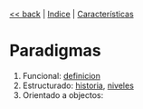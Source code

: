 [<< back](../objetivos.md) | [Indice](../../README.md) | [Características](../features/README.md)

# Paradigmas

1. Funcional: [definicion](funcional-definicion.md)
2. Estructurado: [historia](estructurado-historia.md), [niveles](estructurado-niveles.md)
3. Orientado a objectos:
